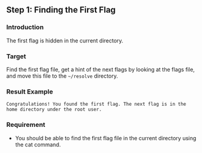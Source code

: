 ## Step 1: Finding the First Flag

### Introduction

The first flag is hidden in the current directory.

### Target

Find the first flag file, get a hint of the next flags by looking at the flags file, and move this file to the `~/resolve` directory.

### Result Example

```
Congratulations! You found the first flag. The next flag is in the home directory under the root user.
```

### Requirement

- You should be able to find the first flag file in the current directory using the cat command.
